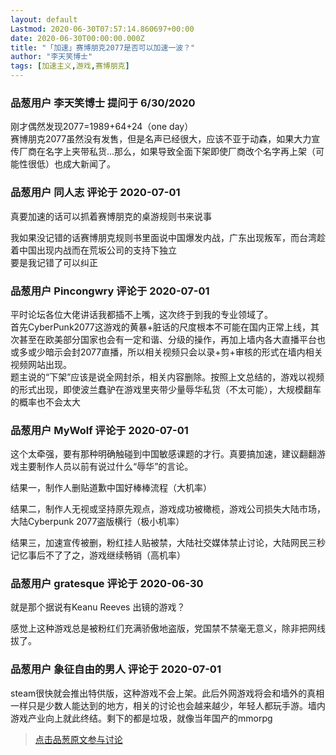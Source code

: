 ```yaml
---
layout: default
Lastmod: 2020-06-30T07:57:14.860697+00:00
date: 2020-06-30T00:00:00.000Z
title: "「加速」赛博朋克2077是否可以加速一波？"
author: "李天笑博士"
tags: [加速主义,游戏,赛博朋克]
---
```



### 品葱用户 **李天笑博士** 提问于 6/30/2020
    
刚才偶然发现2077=1989+64+24（one day）  
赛博朋克2077虽然没有发售，但是名声已经很大，应该不亚于动森，如果大力宣传厂商在名字上夹带私货…那么，如果导致全面下架即使厂商改个名字再上架（可能性很低）也成大新闻了。
    
                

### 品葱用户 **同人志** 评论于 2020-07-01
        
真要加速的话可以抓着赛博朋克的桌游规则书来说事  
  
我如果没记错的话赛博朋克规则书里面说中国爆发内战，广东出现叛军，而台湾趁着中国出现内战而在荒坂公司的支持下独立  
要是我记错了可以纠正
        
                

### 品葱用户 **Pincongwry** 评论于 2020-07-01
        
平时论坛各位大佬讲话我都插不上嘴，这次终于到我的专业领域了。  
首先CyberPunk2077这游戏的黄暴+脏话的尺度根本不可能在国内正常上线，其次甚至在欧美部分国家也会有一定和谐、分级的操作，再加上墙内各大直播平台也或多或少暗示会封2077直播，所以相关视频只会以录+剪+审核的形式在墙内相关视频网站出现。  
题主说的“下架”应该是说全网封杀，相关内容删除。按照上文总结的，游戏以视频的形式出现，即使波兰蠢驴在游戏里夹带少量辱华私货（不太可能），大规模翻车的概率也不会太大
        
                

### 品葱用户 **MyWolf** 评论于 2020-07-01
        
这个太牵强，要有那种明确触碰到中国敏感课题的才行。真要搞加速，建议翻翻游戏主要制作人员以前有说过什么“辱华”的言论。  
  
结果一，制作人删贴道歉中国好棒棒流程（大机率）  
  
结果二，制作人无视或坚持原先观点，游戏成功被橄榄，游戏公司损失大陆市场，大陆Cyberpunk 2077盗版横行（极小机率）  
  
结果三，加速宣传被删，粉红挂人贴被禁，大陆社交媒体禁止讨论，大陆网民三秒记忆事后不了了之，游戏继续畅销（高机率）
        
                

### 品葱用户 **gratesque** 评论于 2020-06-30
        
就是那个据说有Keanu Reeves 出镜的游戏？  
  
感觉上这种游戏总是被粉红们充满骄傲地盗版，党国禁不禁毫无意义，除非把网线拔了。
        
                

### 品葱用户 **象征自由的男人** 评论于 2020-07-01
        
steam很快就会推出特供版，这种游戏不会上架。此后外网游戏将会和墙外的真相一样只是少数人能达到的地方，相关的讨论也会越来越少，年轻人都玩手游。墙内游戏产业向上就此终结。剩下的都是垃圾，就像当年国产的mmorpg
        
                





> [点击品葱原文参与讨论](https://pincong.rocks/question/27896)

